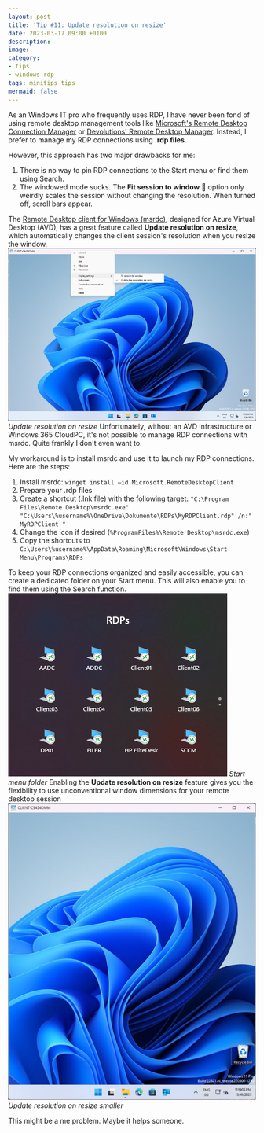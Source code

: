 ```yaml
---
layout: post
title: 'Tip #11: Update resolution on resize'
date: 2023-03-17 09:00 +0100
description: 
image: 
category:
- tips
- windows rdp
tags: minitips tips
mermaid: false
---
```

As an Windows IT pro who frequently uses RDP, I have never been fond of using remote desktop management tools like [Microsoft's Remote Desktop Connection Manager](https://docs.microsoft.com/en-us/sysinternals/downloads/remote-desktop-connection-manager) or [Devolutions' Remote Desktop Manager](https://remotedesktopmanager.com/). Instead, I prefer to manage my RDP connections using **.rdp files**.

However, this approach has two major drawbacks for me:

1. There is no way to pin RDP connections to the Start menu or find them using Search.
2. The windowed mode sucks. The **Fit session to window** 🤮 option only weirdly scales the session without changing the resolution. When turned off, scroll bars appear.

The [Remote Desktop client for Windows (msrdc)](https://docs.microsoft.com/en-us/windows-server/remote/remote-desktop-services/clients/windows), designed for Azure Virtual Desktop (AVD), has a great feature called **Update resolution on resize**, which automatically changes the client session's resolution when you resize the window.
![Update resolution on resize](/assets/img/tip-11/UpdateResolutionOnResize.png)
_Update resolution on resize_
Unfortunately, without an AVD infrastructure or Windows 365 CloudPC, it's not possible to manage RDP connections with msrdc. Quite frankly I don't even want to.

My workaround is to install msrdc and use it to launch my RDP connections. Here are the steps:

1. Install msrdc: `winget install –id Microsoft.RemoteDesktopClient`
2. Prepare your .rdp files
3. Create a shortcut (.lnk file) with the following target: `"C:\Program Files\Remote Desktop\msrdc.exe" "C:\Users\%username%\OneDrive\Dokumente\RDPs\MyRDPClient.rdp" /n:" MyRDPClient "`
4. Change the icon if desired (`%ProgramFiles%\Remote Desktop\msrdc.exe`)
5. Copy the shortcuts to `C:\Users\%username%\AppData\Roaming\Microsoft\Windows\Start Menu\Programs\RDPs`

To keep your RDP connections organized and easily accessible, you can create a dedicated folder on your Start menu. This will also enable you to find them using the Search function.\
![Start menu folder ](/assets/img/tip-11/startmenufolder.png)
_Start menu folder_
Enabling the **Update resolution on resize** feature gives you the flexibility to use unconventional window dimensions for your remote desktop session \
![Update resolution on resize smaller](/assets/img/tip-11/UpdateResolutionOnResizeSmaller.png)
_Update resolution on resize smaller_

This might be a me problem. Maybe it helps someone.
